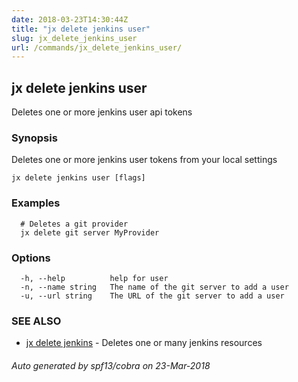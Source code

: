 ```yaml
---
date: 2018-03-23T14:30:44Z
title: "jx delete jenkins user"
slug: jx_delete_jenkins_user
url: /commands/jx_delete_jenkins_user/
---
```

## jx delete jenkins user

Deletes one or more jenkins user api tokens

### Synopsis

Deletes one or more jenkins user tokens from your local settings

```
jx delete jenkins user [flags]
```

### Examples

```
  # Deletes a git provider
  jx delete git server MyProvider
```

### Options

```
  -h, --help          help for user
  -n, --name string   The name of the git server to add a user
  -u, --url string    The URL of the git server to add a user
```

### SEE ALSO

* [jx delete jenkins](/commands/jx_delete_jenkins/)	 - Deletes one or many jenkins resources

###### Auto generated by spf13/cobra on 23-Mar-2018
